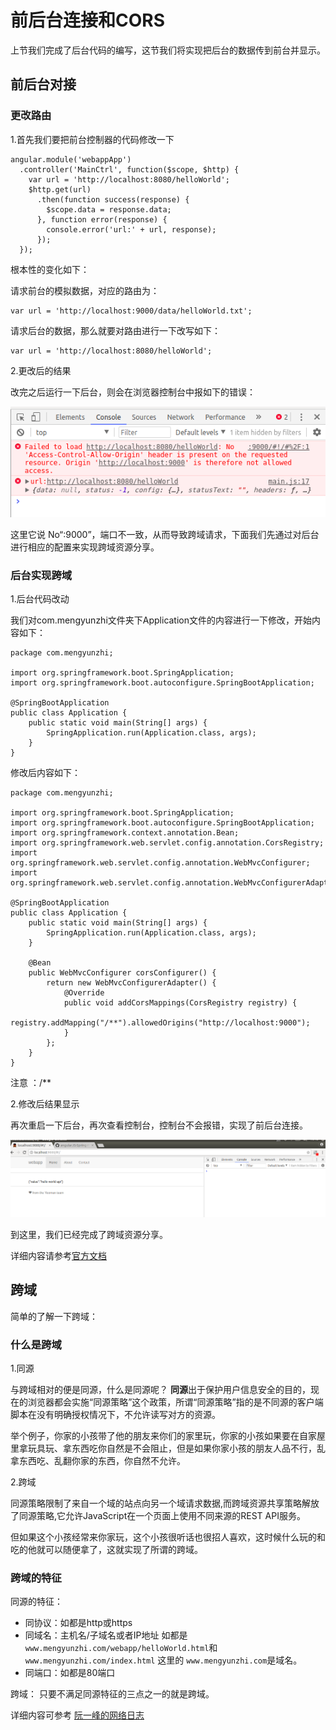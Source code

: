 # 前后台连接和CORS

上节我们完成了后台代码的编写，这节我们将实现把后台的数据传到前台并显示。

## 前后台对接

### 更改路由

1.首先我们要把前台控制器的代码修改一下

```
angular.module('webappApp')
  .controller('MainCtrl', function($scope, $http) {
    var url = 'http://localhost:8080/helloWorld';
    $http.get(url)
      .then(function success(response) {
        $scope.data = response.data;
      }, function error(response) {
        console.error('url:' + url, response);
      });
  });
```

根本性的变化如下：

请求前台的模拟数据，对应的路由为：

```
var url = 'http://localhost:9000/data/helloWorld.txt';
```

请求后台的数据，那么就要对路由进行一下改写如下：

```
var url = 'http://localhost:8080/helloWorld';
```

2.更改后的结果

改完之后运行一下后台，则会在浏览器控制台中报如下的错误：

![](image/1.png)

这里它说 No“:9000”，端口不一致，从而导致跨域请求，下面我们先通过对后台进行相应的配置来实现跨域资源分享。

### 后台实现跨域

1.后台代码改动

我们对com.mengyunzhi文件夹下Application文件的内容进行一下修改，开始内容如下：

```
package com.mengyunzhi;

import org.springframework.boot.SpringApplication;
import org.springframework.boot.autoconfigure.SpringBootApplication;

@SpringBootApplication
public class Application {
    public static void main(String[] args) {
        SpringApplication.run(Application.class, args);
    }
}
```

修改后内容如下：

```
package com.mengyunzhi;

import org.springframework.boot.SpringApplication;
import org.springframework.boot.autoconfigure.SpringBootApplication;
import org.springframework.context.annotation.Bean;
import org.springframework.web.servlet.config.annotation.CorsRegistry;
import org.springframework.web.servlet.config.annotation.WebMvcConfigurer;
import org.springframework.web.servlet.config.annotation.WebMvcConfigurerAdapter;

@SpringBootApplication
public class Application {
    public static void main(String[] args) {
        SpringApplication.run(Application.class, args);
    }

    @Bean
    public WebMvcConfigurer corsConfigurer() {
        return new WebMvcConfigurerAdapter() {
            @Override
            public void addCorsMappings(CorsRegistry registry) {
                registry.addMapping("/**").allowedOrigins("http://localhost:9000");
            }
        };
    }
}
```

注意 ：/**

2.修改后结果显示

再次重启一下后台，再次查看控制台，控制台不会报错，实现了前后台连接。

![](image/2.png)


到这里，我们已经完成了跨域资源分享。

详细内容请参考[官方文档](http://spring.io/guides/gs/rest-service-cors/) 

## 跨域
简单的了解一下跨域：

### 什么是跨域

1.同源

与跨域相对的便是同源，什么是同源呢？
**同源**出于保护用户信息安全的目的，现在的浏览器都会实施“同源策略”这个政策，所谓“同源策略”指的是不同源的客户端脚本在没有明确授权情况下，不允许读写对方的资源。

举个例子，你家的小孩带了他的朋友来你们的家里玩，你家的小孩如果要在自家屋里拿玩具玩、拿东西吃你自然是不会阻止，但是如果你家小孩的朋友人品不行，乱拿东西吃、乱翻你家的东西，你自然不允许。


2.跨域

同源策略限制了来自一个域的站点向另一个域请求数据,而跨域资源共享策略解放了同源策略,它允许JavaScript在一个页面上使用不同来源的REST API服务。


但如果这个小孩经常来你家玩，这个小孩很听话也很招人喜欢，这时候什么玩的和吃的他就可以随便拿了，这就实现了所谓的跨域。


### 跨域的特征

同源的特征：

- 同协议：如都是http或https
- 同域名：主机名/子域名或者IP地址
如都是``` www.mengyunzhi.com/webapp/helloWorld.html ```和```www.mengyunzhi.com/index.html```
这里的 ```www.mengyunzhi.com```是域名。
- 同端口：如都是80端口

跨域：
只要不满足同源特征的三点之一的就是跨域。

详细内容可参考
[阮一峰的网络日志](http://www.ruanyifeng.com/blog/2016/04/cors.html) 



